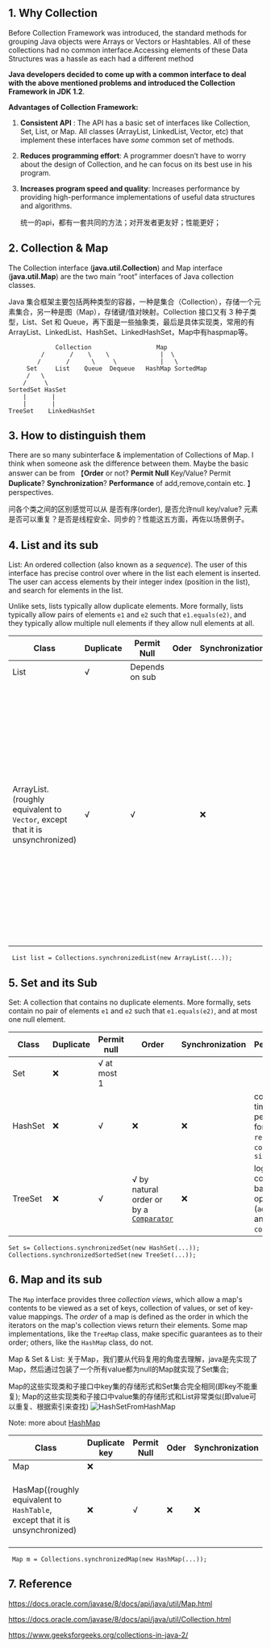 ## 1. Why Collection 

Before Collection Framework was introduced, the standard methods for grouping Java objects were Arrays or Vectors or Hashtables. All of these collections had no common interface.Accessing elements of these Data Structures was a hassle as each had a different method

**Java developers decided to come up with a common interface to deal with the above mentioned problems and introduced the Collection Framework in JDK 1.2**.

**Advantages of Collection Framework:**

1. **Consistent API** : The API has a basic set of interfaces like Collection, Set, List, or Map. All classes (ArrayList, LinkedList, Vector, etc) that implement these interfaces have *some* common set of methods.

2. **Reduces programming effort**: A programmer doesn’t have to worry about the design of Collection, and he can focus on its best use in his program.

3. **Increases program speed and quality**: Increases performance by providing high-performance implementations of useful data structures and algorithms.

   统一的api，都有一套共同的方法；对开发者更友好；性能更好；

## 2. Collection & Map

The Collection interface (**java.util.Collection**) and Map interface (**java.util.Map**) are the two main “root” interfaces of Java collection classes.

Java 集合框架主要包括两种类型的容器，一种是集合（Collection），存储一个元素集合，另一种是图（Map），存储键/值对映射。Collection 接口又有 3 种子类型，List、Set 和 Queue，再下面是一些抽象类，最后是具体实现类，常用的有 ArrayList、LinkedList、HashSet、LinkedHashSet，Map中有haspmap等。

```
             Collection                  Map
         /       /    \    \              |  \
        /       /      \     \            |   \
     Set     List    Queue  Dequeue   HashMap SortedMap
     /   \
    /     \
SortedSet HasSet
    |       |
    |       |
TreeSet    LinkedHashSet
```

## 3. How to distinguish them

There are so many subinterface & implementation of Collections of Map.  I think when someone ask the difference between them. Maybe the basic answer can be from  【**Order** or not? **Permit Null** Key/Value?    Permit **Duplicate**? **Synchronization**? **Performance** of add,remove,contain etc. 】perspectives.

问各个类之间的区别感觉可以从 是否有序(order), 是否允许null key/value? 元素是否可以重复？是否是线程安全、同步的？性能这五方面，再佐以场景例子。

## 4. List and its sub

List: An ordered collection (also known as a *sequence*). The user of this interface has precise control over where in the list each element is inserted. The user can access elements by their integer index (position in the list), and search for elements in the list.

Unlike sets, lists typically allow duplicate elements. More formally, lists typically allow pairs of elements `e1` and `e2` such that `e1.equals(e2)`, and they typically allow multiple null elements if they allow null elements at all.

| Class                                                        | Duplicate | Permit Null    | Oder | Synchronization | Performance                                                  |
| ------------------------------------------------------------ | --------- | -------------- | ---- | --------------- | ------------------------------------------------------------ |
| List                                                         | √         | Depends on sub |      |                 |                                                              |
| ArrayList. (roughly equivalent to `Vector`, except that it is unsynchronized) | √         | √              |      | ❌               | The `size`, `isEmpty`, `get`, `set`, `iterator`, and `listIterator` operations run in constant time. The `add` operation runs in *amortized constant time*, that is, adding n elements requires O(n) time. All of the other operations run in linear time (roughly speaking). The constant factor is low compared to that for the `LinkedList` implementation |

```
 List list = Collections.synchronizedList(new ArrayList(...));
```

## 5. Set and its Sub

Set: A collection that contains no duplicate elements. More formally, sets contain no pair of elements `e1` and `e2` such that `e1.equals(e2)`, and at most one null element. 

| Class   | Duplicate | Permit null | Order                                                        | Synchronization | Performance                                                  |
| ------- | --------- | ----------- | ------------------------------------------------------------ | --------------- | ------------------------------------------------------------ |
| Set     | ❌         | √ at most 1 |                                                              |                 |                                                              |
| HashSet | ❌         | √           | ❌                                                            | ❌               | constant time performance for `add`, `remove`, `contains` and `size` |
| TreeSet | ❌         | √           | √ by natural order or by a [`Comparator`](https://docs.oracle.com/javase/8/docs/api/java/util/Comparator.html) | ❌               | log(n) time cost for the basic operations (`add`, `remove` and `contains`). |

```
Set s= Collections.synchronizedSet(new HashSet(...));
Collections.synchronizedSortedSet(new TreeSet(...));
```

## 6. Map and its sub

The `Map` interface provides three *collection views*, which allow a map's contents to be viewed as a set of keys, collection of values, or set of key-value mappings. The *order* of a map is defined as the order in which the iterators on the map's collection views return their elements. Some map implementations, like the `TreeMap` class, make specific guarantees as to their order; others, like the `HashMap` class, do not. 

Map & Set & List: 关于Map，我们要从代码复用的角度去理解，java是先实现了Map，然后通过包装了一个所有value都为null的Map就实现了Set集合;

Map的这些实现类和子接口中key集的存储形式和Set集合完全相同(即key不能重复);
Map的这些实现类和子接口中value集的存储形式和List非常类似(即value可以重复、根据索引来查找)
![HashSetFromHashMap](https://github.com/MaggieFang/leetcode/blob/master/java-knowlege/img/HasSetFromHashMap.png)

Note: more about [HashMap](https://github.com/MaggieFang/leetcode/blob/master/java-knowlege/notes/hasmap.md)

| Class                                                        | Duplicate key | Permit Null | Oder | Synchronization | Performance                                                  |
| ------------------------------------------------------------ | ------------- | ----------- | ---- | --------------- | ------------------------------------------------------------ |
| Map                                                          | ❌             |             |      |                 |                                                              |
| HasMap((roughly equivalent to `HashTable`, except that it is unsynchronized) | ❌             | √           | ❌    | ❌               | constant-time performance for the basic operations (`get` and `put`), |

```
 Map m = Collections.synchronizedMap(new HashMap(...));
```

## 7. Reference

https://docs.oracle.com/javase/8/docs/api/java/util/Map.html

https://docs.oracle.com/javase/8/docs/api/java/util/Collection.html

https://www.geeksforgeeks.org/collections-in-java-2/